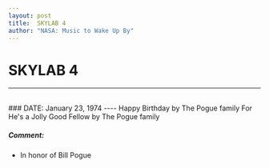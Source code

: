 ```yaml
---
layout: post
title:  SKYLAB 4
author: "NASA: Music to Wake Up By"
---
```


# SKYLAB 4
----
<br/>
### DATE: January 23, 1974
----
Happy Birthday by The Pogue family
For He's a Jolly Good Fellow by The Pogue family

##### Comment:
* In honor of Bill Pogue


